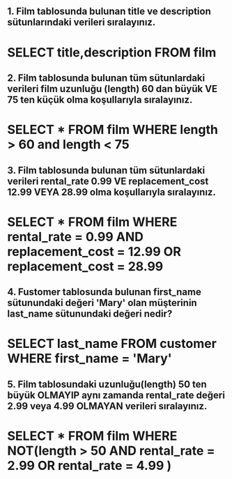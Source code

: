 ## 1. Film tablosunda bulunan title ve description sütunlarındaki verileri sıralayınız.
 # SELECT title,description FROM film

## 2. Film tablosunda bulunan tüm sütunlardaki verileri film uzunluğu (length) 60 dan büyük VE 75 ten küçük olma koşullarıyla sıralayınız.
 # SELECT * FROM film WHERE length > 60 and length < 75  
 
## 3. Film tablosunda bulunan tüm sütunlardaki verileri rental_rate 0.99 VE replacement_cost 12.99 VEYA 28.99 olma koşullarıyla sıralayınız.
 # SELECT * FROM film WHERE rental_rate = 0.99 AND replacement_cost = 12.99 OR replacement_cost = 28.99 
 
## 4. Fustomer tablosunda bulunan first_name sütunundaki değeri 'Mary' olan müşterinin last_name sütunundaki değeri nedir?
 # SELECT last_name FROM customer WHERE first_name = 'Mary'
 
## 5. Film tablosundaki uzunluğu(length) 50 ten büyük OLMAYIP aynı zamanda rental_rate değeri 2.99 veya 4.99 OLMAYAN verileri sıralayınız.
 # SELECT * FROM film WHERE NOT(length > 50 AND rental_rate = 2.99 OR rental_rate = 4.99 )
